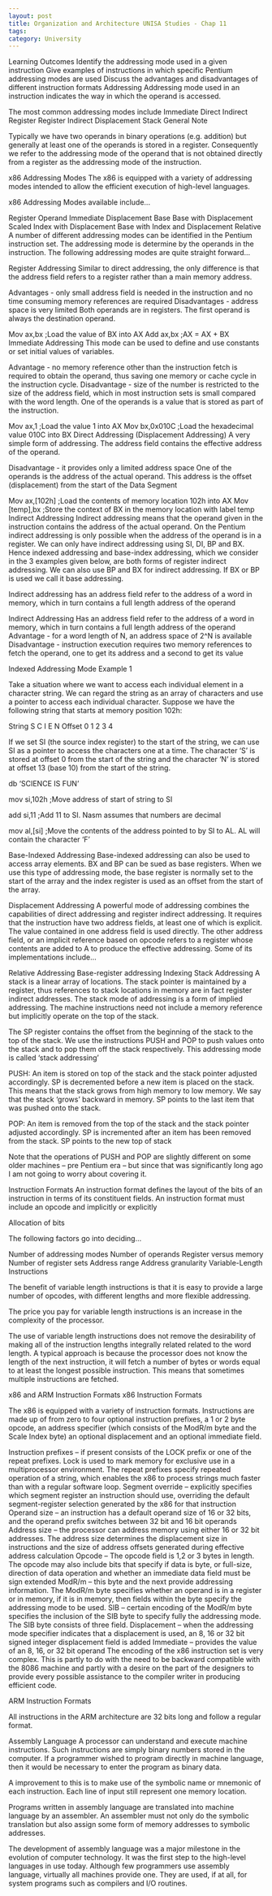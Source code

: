 ```yaml
---
layout: post
title: Organization and Architecture UNISA Studies - Chap 11
tags: 
category: University
---
```

Learning Outcomes
Identify the addressing mode used in a given instruction
Give examples of instructions in which specific Pentium addressing modes are used
Discuss the advantages and disadvantages of different instruction formats
Addressing
Addressing mode used in an instruction indicates the way in which the operand is accessed.

The most common addressing modes include
Immediate
Direct
Indirect
Register
Register Indirect
Displacement
Stack
General Note

Typically we have two operands in binary operations (e.g. addition) but generally at least one of the operands is stored in a register. Consequently we refer to the addressing mode of the operand that is not obtained directly from a register as the addressing mode of the instruction.

x86 Addressing Modes
The x86 is equipped with a variety of addressing modes intended to allow the efficient execution of high-level languages.

x86 Addressing Modes available include...

Register Operand
Immediate
Displacement
Base
Base with Displacement
Scaled Index with Displacement
Base with Index and Displacement
Relative
A number of different addressing modes can be identified in the Pentium instruction set. The addressing mode is determine by the operands in the instruction. The following addressing modes are quite straight forward…

Register Addressing
Similar to direct addressing, the only difference is that the address field refers to a register rather than a main memory address.

Advantages - only small address field is needed in the instruction and no time consuming memory references are required
Disadvantages - address space is very limited
Both operands are in registers. The first operand is always the destination operand.

Mov ax,bx               ;Load the value of BX into AX
Add ax,bx               ;AX = AX + BX
Immediate Addressing
This mode can be used to define and use constants or set initial values of variables.

Advantage - no memory reference other than the instruction fetch is required to obtain the operand, thus saving one memory or cache cycle in the instruction cycle.
Disadvantage - size of the number is restricted to the size of the address field, which in most instruction sets is small compared with the word length.
One of the operands is a value that is stored as part of the instruction.

Mov ax,1                ;Load the value 1 into AX
Mov bx,0x010C        ;Load the hexadecimal value 010C into BX
Direct Addressing (Displacement Addressing)
A very simple form of addressing. The address field contains the effective address of the operand.

Disadvantage - it provides only a limited address space
One of the operands is the address of the actual operand. This address is the offset (displacement) from the start of the Data Segment

Mov ax,[102h]         ;Load the contents of memory location 102h into AX
Mov [temp],bx         ;Store the context of BX in the memory location with label temp
Indirect Addressing
Indirect addressing means that the operand given in the instruction contains the address of the actual operand. On the Pentium indirect addressing is only possible when the address of the operand is in a register. We can only have indirect addressing using SI, DI, BP and BX. Hence indexed addressing and base-index addressing, which we consider in the 3 examples given below, are both forms of register indirect addressing. We can also use BP and BX for indirect addressing. If BX or BP is used we call it base addressing.

Indirect addressing has an address field refer to the address of a word in memory, which in turn contains a full length address of the operand

Indirect Addressing Has an address field refer to the address of a word in memory, which in turn contains a full length address of the operand Advantage - for a word length of N, an address space of 2^N is available Disadvantage - instruction execution requires two memory references to fetch the operand, one to get its address and a second to get its value

Indexed Addressing Mode
Example 1

Take a situation where we want to access each individual element in a character string. We can regard the string as an array of characters and use a pointer to access each individual character. Suppose we have the following string that starts at memory position 102h:

String	S	C	I	E	N
Offset	0	1	2	3	4
 

If we set SI (the source index register) to the start of the string, we can use SI as a pointer to access the characters one at a time. The character ‘S’ is stored at offset 0 from the start of the string and the character ‘N’ is stored at offset 13 (base 10) from the start of the string.

db ‘SCIENCE IS FUN’

mov si,102h    ;Move address of start of string to SI

add si,11        ;Add 11 to SI. Nasm assumes that numbers are decimal

mov al,[si]      ;Move the contents of the address pointed to by SI to AL. AL will contain the character ‘F’

Base-Indexed Addressing
Base-indexed addressing can also be used to access array elements. BX and BP can be sued as base registers. When we use this type of addressing mode, the base register is normally set to the start of the array and the index register is used as an offset from the start of the array.

Displacement Addressing
A powerful mode of addressing combines the capabilities of direct addressing and register indirect addressing. It requires that the instruction have two address fields, at least one of which is explicit. The value contained in one address field is used directly. The other address field, or an implicit reference based on opcode refers to a register whose contents are added to A to produce the effective addressing. Some of its implementations include…

Relative Addressing
Base-register addressing
Indexing
Stack Addressing
A stack is a linear array of locations. The stack pointer is maintained by a register, thus references to stack locations in memory are in fact register indirect addresses. The stack mode of addressing is a form of implied addressing. The machine instructions need not include a memory reference but implicitly operate on the top of the stack.

The SP register contains the offset from the beginning of the stack to the top of the stack. We use the instructions PUSH and POP to push values onto the stack and to pop them off the stack respectively. This addressing mode is called ‘stack addressing’

PUSH: An item is stored on top of the stack and the stack pointer adjusted accordingly. SP is decremented before a new item is placed on the stack. This means that the stack grows from high memory to low memory. We say that the stack ‘grows’ backward in memory. SP points to the last item that was pushed onto the stack.

POP: An item is removed from the top of the stack and the stack pointer adjusted accordingly. SP is incremented after an item has been removed from the stack. SP points to the new top of stack

Note that the operations of PUSH and POP are slightly different on some older machines – pre Pentium era – but since that was significantly long ago I am not going to worry about covering it.

Instruction Formats
An instruction format defines the layout of the bits of an instruction in terms of its constituent fields. An instruction format must include an opcode and implicitly or explicitly

Allocation of bits

The following factors go into deciding…

Number of addressing modes
Number of operands
Register versus memory
Number of register sets
Address range
Address granularity
Variable-Length Instructions

The benefit of variable length instructions is that it is easy to provide a large number of opcodes, with different lengths and more flexible addressing.

The price you pay for variable length instructions is an increase in the complexity of the processor.

The use of variable length instructions does not remove the desirability of making all of the instruction lengths integrally related related to the word length. A typical approach is because the processor does not know the length of the next instruction, it will fetch a number of bytes or words equal to at least the longest possible instruction. This means that sometimes multiple instructions are fetched.

x86 and ARM Instruction Formats
x86 Instruction Formats

The x86 is equipped with a variety of instruction formats. Instructions are made up of from zero to four optional instruction prefixes, a 1 or 2 byte opcode, an address specifier (which consists of the ModR/m byte and the Scale Index byte) an optional displacement and an optional immediate field.

Instruction prefixes – if present consists of the LOCK prefix or one of the repeat prefixes. Lock is used to mark memory for exclusive use in a multiprocessor environment. The repeat prefixes specify repeated operation of a string, which enables the x86 to process strings much faster than with a regular software loop.
Segment override – explicitly specifies which segment register an instruction should use, overriding the default segment-register selection generated by the x86 for that instruction
Operand size – an instruction has a default operand size of 16 or 32 bits, and the operand prefix switches between 32 bit and 16 bit operands
Address size – the processor can address memory using either 16 or 32 bit addresses. The address size determines the displacement size in instructions and the size of address offsets generated during effective address calculation
Opcode – The opcode field is 1,2 or 3 bytes in length. The opcode may also include bits that specify if data is byte, or full-size, direction of data operation and whether an immediate data field must be sign extended
ModR/m – this byte and the next provide addressing information. The ModR/m byte specifies whether an operand is in a register or in memory, if it is in memory, then fields within the byte specify the addressing mode to be used.
SIB – certain encoding of the ModR/m byte specifies the inclusion of the SIB byte to specify fully the addressing mode. The SIB byte consists of three field.
Displacement – when the addressing mode specifier indicates that a displacement is used, an 8, 16 or 32 bit signed integer displacement field is added
Immediate – provides the value of an 8, 16, or 32 bit operand
The encoding of the x86 instruction set is very complex. This is partly to do with the need to be backward compatible with the 8086 machine and partly with a desire on the part of the designers to provide every possible assistance to the compiler writer in producing efficient code.

ARM Instruction Formats

All instructions in the ARM architecture are 32 bits long and follow a regular format.

Assembly Language
A processor can understand and execute machine instructions. Such instructions are simply binary numbers stored in the computer. If a programmer wished to program directly in machine language, then it would be necessary to enter the program as binary data.

A improvement to this is to make use of the symbolic name or mnemonic of each instruction. Each line of input still represent one memory location.

Programs written in assembly language are translated into machine language by an assembler. An assembler must not only do the symbolic translation but also assign some form of memory addresses to symbolic addresses.

The development of assembly language was a major milestone in the evolution of computer technology. It was the first step to the high-level languages in use today. Although few programmers use assembly language, virtually all machines provide one. They are used, if at all, for system programs such as compilers and I/O routines.